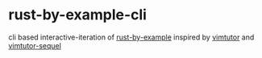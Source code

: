 # rust-by-example-cli
cli based interactive-iteration of [rust-by-example](https://doc.rust-lang.org/stable/rust-by-example/) inspired by [vimtutor](https://vimschool.netlify.app/introduction/vimtutor/) and [vimtutor-sequel](https://github.com/micahkepe/vimtutor-sequel)
